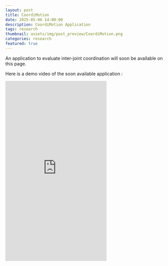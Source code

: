 ```yaml
---
layout: post
title: CoordiMotion
date: 2025-05-06 14:00:00
description: CoordiMotion Application
tags: research
thumbnail: assets/img/post_preview/CoordiMotion.png
categories: research
featured: true
---
```


An application to evaluate inter-joint coordination will soon be available on this page.

Here is a demo video of the soon available application : 

<iframe width="315" height="560" src="https://www.youtube.com/embed/Ev7WnlEINFE?mute=1" title="YouTube video player" frameborder="0" allowfullscreen></iframe>
